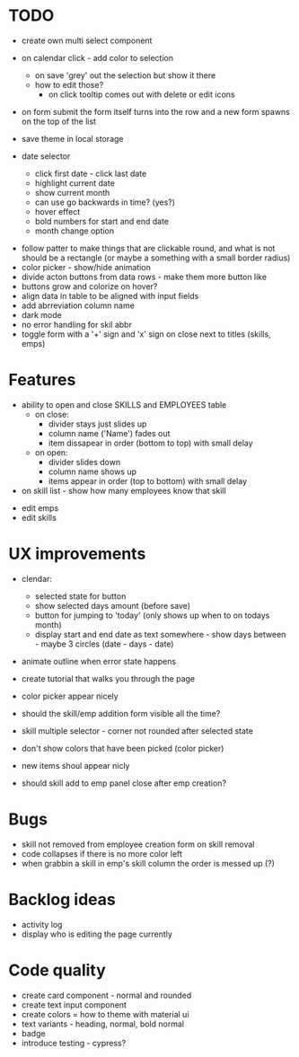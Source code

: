 # TODO

- create own multi select component

- on calendar click - add color to selection
  - on save 'grey' out the selection but show it there
  - how to edit those?
    - on click tooltip comes out with delete or edit icons
- on form submit the form itself turns into the row and a new form spawns on the top of the list
- save theme in local storage
- date selector
  - click first date - click last date
  - highlight current date
  - show current month
  - can use go backwards in time? (yes?)
  - hover effect
  - bold numbers for start and end date
  - month change option

* follow patter to make things that are clickable round, and what is not should be a rectangle (or maybe a something with a small border radius)
* color picker - show/hide animation
* divide acton buttons from data rows - make them more button like
* buttons grow and colorize on hover?
* align data in table to be aligned with input fields
* add abrreviation column name
* dark mode
* no error handling for skil abbr
* toggle form with a '+' sign and 'x' sign on close next to titles (skills, emps)

# Features

- ability to open and close SKILLS and EMPLOYEES table
  - on close:
    - divider stays just slides up
    - column name ('Name') fades out
    - item dissapear in order (bottom to top) with small delay
  - on open:
    - divider slides down
    - column name shows up
    - items appear in order (top to bottom) with small delay
- on skill list - show how many employees know that skill

* edit emps
* edit skills

# UX improvements

- clendar:
  - selected state for button
  - show selected days amount (before save)
  - button for jumping to 'today' (only shows up when to on todays month)
  - display start and end date as text somewhere - show days between - maybe 3 circles (date - days - date)
- animate outline when error state happens
- create tutorial that walks you through the page
- color picker appear nicely
- should the skill/emp addition form visible all the time?

- skill multiple selector - corner not rounded after selected state
- don't show colors that have been picked (color picker)
- new items shoul appear nicly
- should skill add to emp panel close after emp creation?

# Bugs

- skill not removed from employee creation form on skill removal
- code collapses if there is no more color left
- when grabbin a skill in emp's skill column the order is messed up (?)

# Backlog ideas

- activity log
- display who is editing the page currently

# Code quality

- create card component - normal and rounded
- create text input component
- create colors = how to theme with material ui
- text variants - heading, normal, bold normal
- badge
- introduce testing - cypress?
